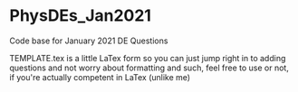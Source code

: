# PhysDEs_Jan2021
Code base for January 2021 DE Questions

TEMPLATE.tex is a little LaTex form so you can just jump right in to adding questions and not worry about formatting and such, feel free to use or not, if you're actually competent in LaTex (unlike me)

